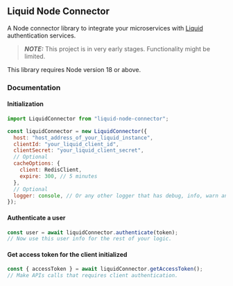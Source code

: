 ## Liquid Node Connector

A Node connector library to integrate your microservices with [Liquid](https://github.com/shrihari-prakash/liquid) authentication services.

> **_NOTE:_** This project is in very early stages. Functionality might be limited.

This library requires Node version 18 or above.

### Documentation

#### Initialization

```js
import LiquidConnector from "liquid-node-connector";

const liquidConnector = new LiquidConnector({
  host: "host_address_of_your_liquid_instance",
  clientId: "your_liquid_client_id",
  clientSecret: "your_liquid_client_secret",
  // Optional
  cacheOptions: {
    client: RedisClient,
    expire: 300, // 5 minutes
  },
  // Optional
  logger: console, // Or any other logger that has debug, info, warn and error functions.
});
```

#### Authenticate a user

```js
const user = await liquidConnector.authenticate(token);
// Now use this user info for the rest of your logic.
```

#### Get access token for the client initialized

```js
const { accessToken } = await liquidConnector.getAccessToken();
// Make APIs calls that requires client authentication.
```
